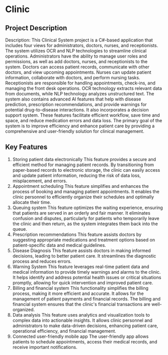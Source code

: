 # Clinic
## Project Description
Description: This Clinical System project is a C#-based application that includes four views for administrators, doctors, nurses, and receptionists. The system utilizes OCR and NLP technologies to streamline clinical operations. Administrators have the ability to manage user roles and permissions, as well as add doctors, nurses, and receptionists to the system. Doctors can access patient records, communicate with other doctors, and view upcoming appointments. Nurses can update patient information, collaborate with doctors, and perform nursing tasks. Receptionists are responsible for handling appointments, check-ins, and managing the front desk operations. OCR technology extracts relevant data from documents, while NLP technology analyzes unstructured text. The system also contains advanced AI features that help with disease prediction, prescription recommendations, and provide warnings for potential drug-to-disease interactions. It also incorporates a decision support system. These features facilitate efficient workflow, save time and space, and reduce medication errors and data loss. The primary goal of the system is to improve efficiency and enhance patient care by providing a comprehensive and user-friendly solution for clinical management.
## Key Features
1)  Storing patient data electronically
This feature provides a secure and efficient method for managing patient records. By transitioning from paper-based records to electronic storage, the clinic can easily access and update patient information, reducing the risk of data loss, misplacement, and errors.
2)	Appointment scheduling
This feature simplifies and enhances the process of booking and managing patient appointments. It enables the clinic personnel to efficiently organize their schedules and optimally allocate their time. 
3)	Queuing system 
This feature optimizes the waiting experience, ensuring that patients are served in an orderly and fair manner. It eliminates confusion and disputes, particularly for patients who temporarily leave the clinic and then return, as the system integrates them back into the queue.
4)	Prescription recommendations
This feature assists doctors by suggesting appropriate medications and treatment options based on patient-specific data and medical guidelines. 
5)	Disease Diagnosis
This feature assists doctors in making informed decisions, leading to better patient care. It streamlines the diagnostic process and reduces errors. 
6)	Warning System
This feature leverages real-time patient data and medical information to provide timely warnings and alarms to the clinic. It helps identify and address potential health issues or critical situations promptly, allowing for quick intervention and improved patient care. 
7)	Billing and financial system
 This functionality simplifies the billing process, making it more efficient and accurate. It allows for the management of patient payments and financial records. The billing and financial system ensures that the clinic's financial transactions are well-organized.
8)	Data analysis
This feature uses analytics and visualization tools to complex data into actionable insights. It allows clinic personnel and administrators to make data-driven decisions, enhancing patient care, operational efficiency, and financial management. 
9)	Connected user-friendly mobile app 
The user-friendly app allows patients to schedule appointments, access their medical records, and receive important notifications.

